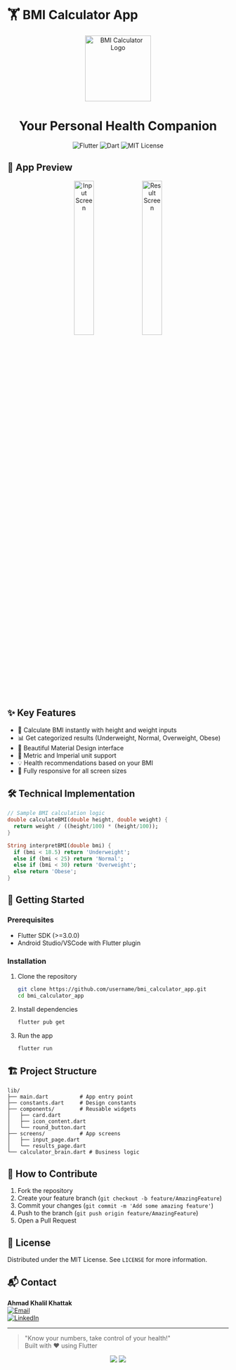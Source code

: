 # 🏋️ BMI Calculator App

<div align="center">
  <img src="https://github.com/username/bmi_calculator_app/raw/main/assets/icon.png" width="150" alt="BMI Calculator Logo">
  <h1>Your Personal Health Companion</h1>
  
  ![Flutter](https://img.shields.io/badge/Flutter-02569B?style=for-the-badge&logo=flutter&logoColor=white)
  ![Dart](https://img.shields.io/badge/Dart-0175C2?style=for-the-badge&logo=dart&logoColor=white)
  ![MIT License](https://img.shields.io/badge/license-MIT-blue?style=for-the-badge)
</div>

## 📱 App Preview

<div align="center">
  <img src="https://github.com/username/bmi_calculator_app/raw/main/screenshots/input_screen.png" width="30%" alt="Input Screen">
  <img src="https://github.com/username/bmi_calculator_app/raw/main/screenshots/result_screen.png" width="30%" alt="Result Screen">
</div>

## ✨ Key Features

- 📏 Calculate BMI instantly with height and weight inputs
- 📊 Get categorized results (Underweight, Normal, Overweight, Obese)
- 🎨 Beautiful Material Design interface
- 🔄 Metric and Imperial unit support
- 💡 Health recommendations based on your BMI
- 📱 Fully responsive for all screen sizes

## 🛠️ Technical Implementation

```dart
// Sample BMI calculation logic
double calculateBMI(double height, double weight) {
  return weight / ((height/100) * (height/100));
}

String interpretBMI(double bmi) {
  if (bmi < 18.5) return 'Underweight';
  else if (bmi < 25) return 'Normal';
  else if (bmi < 30) return 'Overweight';
  else return 'Obese';
}
```

## 🚀 Getting Started

### Prerequisites
- Flutter SDK (>=3.0.0)
- Android Studio/VSCode with Flutter plugin

### Installation
1. Clone the repository
   ```bash
   git clone https://github.com/username/bmi_calculator_app.git
   cd bmi_calculator_app
   ```

2. Install dependencies
   ```bash
   flutter pub get
   ```

3. Run the app
   ```bash
   flutter run
   ```

## 🏗️ Project Structure

```
lib/
├── main.dart          # App entry point
├── constants.dart     # Design constants
├── components/        # Reusable widgets
│   ├── card.dart
│   ├── icon_content.dart
│   └── round_button.dart
├── screens/           # App screens
│   ├── input_page.dart
│   └── results_page.dart
└── calculator_brain.dart # Business logic
```

## 🤝 How to Contribute

1. Fork the repository
2. Create your feature branch (`git checkout -b feature/AmazingFeature`)
3. Commit your changes (`git commit -m 'Add some amazing feature'`)
4. Push to the branch (`git push origin feature/AmazingFeature`)
5. Open a Pull Request

## 📜 License

Distributed under the MIT License. See `LICENSE` for more information.

## 📬 Contact

**Ahmad Khalil Khattak**  
[![Email](https://img.shields.io/badge/Email-ahmadkhanpakistan987@gmail.com-D14836?style=flat&logo=gmail)](mailto:ahmadkhanpakistan987@gmail.com)  
[![LinkedIn](https://img.shields.io/badge/LinkedIn-Ahmad_Khalil-0077B5?style=flat&logo=linkedin)](https://www.linkedin.com/in/ahmad-khalil-33bbb4283/)

---

> "Know your numbers, take control of your health!"  
> Built with ❤️ using Flutter

<div align="center">
  <img src="https://img.shields.io/badge/version-1.0.0-green?style=flat-square">
  <img src="https://img.shields.io/badge/build-passing-brightgreen?style=flat-square">
</div>
